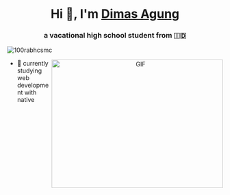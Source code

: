 <h1 align="center">Hi 👋, I'm <a href="https://Dimzr21.github.io/" target="blank">
Dimas Agung</a></h1>
<h3 align="center"> a vacational high school student from &#x1F1EE;&#x1F1E9;</h3>

<p align="left"> <img src="https://komarev.com/ghpvc/?username=Dimzr21&label=Profile%20views&color=0e75b6&style=flat" alt="100rabhcsmc" /> </p>

<a target="_blank" align="center">
  <img align="right" top="500" height="300" width="400" alt="GIF" src="https://media.giphy.com/media/SWoSkN6DxTszqIKEqv/giphy.gif">
</a>

- 🌱 currently studying web development
   with <img top="14" height="14" src="https://upload.wikimedia.org/wikipedia/commons/thumb/2/27/PHP-logo.svg/1422px-PHP-logo.svg.png" /> native


<p align="center">

</p>
